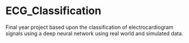 # ECG_Classification
Final year project based upon the classification of electrocardiogram signals using a deep neural network using real world and simulated data.
